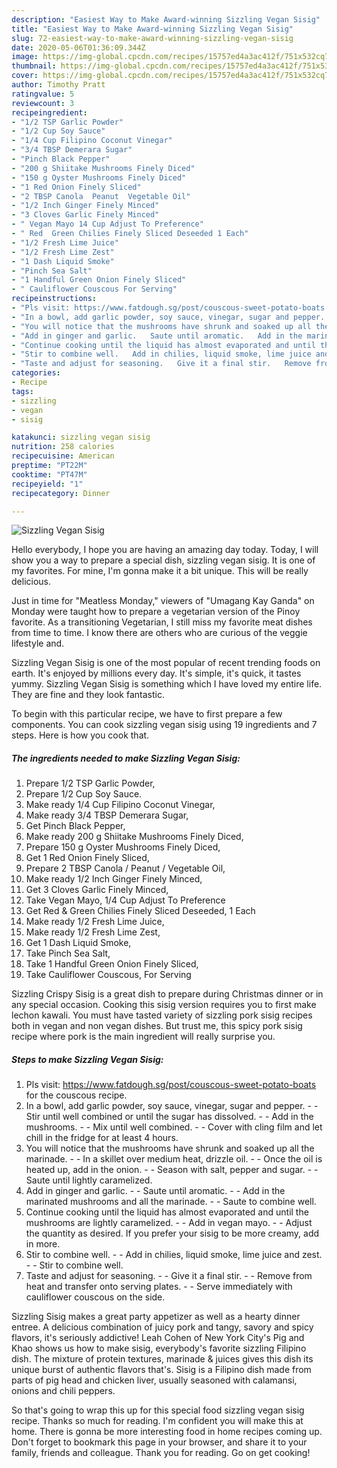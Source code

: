 ```yaml
---
description: "Easiest Way to Make Award-winning Sizzling Vegan Sisig"
title: "Easiest Way to Make Award-winning Sizzling Vegan Sisig"
slug: 72-easiest-way-to-make-award-winning-sizzling-vegan-sisig
date: 2020-05-06T01:36:09.344Z
image: https://img-global.cpcdn.com/recipes/15757ed4a3ac412f/751x532cq70/sizzling-vegan-sisig-recipe-main-photo.jpg
thumbnail: https://img-global.cpcdn.com/recipes/15757ed4a3ac412f/751x532cq70/sizzling-vegan-sisig-recipe-main-photo.jpg
cover: https://img-global.cpcdn.com/recipes/15757ed4a3ac412f/751x532cq70/sizzling-vegan-sisig-recipe-main-photo.jpg
author: Timothy Pratt
ratingvalue: 5
reviewcount: 3
recipeingredient:
- "1/2 TSP Garlic Powder"
- "1/2 Cup Soy Sauce"
- "1/4 Cup Filipino Coconut Vinegar"
- "3/4 TBSP Demerara Sugar"
- "Pinch Black Pepper"
- "200 g Shiitake Mushrooms Finely Diced"
- "150 g Oyster Mushrooms Finely Diced"
- "1 Red Onion Finely Sliced"
- "2 TBSP Canola  Peanut  Vegetable Oil"
- "1/2 Inch Ginger Finely Minced"
- "3 Cloves Garlic Finely Minced"
- " Vegan Mayo 14 Cup Adjust To Preference"
- " Red  Green Chilies Finely Sliced Deseeded 1 Each"
- "1/2 Fresh Lime Juice"
- "1/2 Fresh Lime Zest"
- "1 Dash Liquid Smoke"
- "Pinch Sea Salt"
- "1 Handful Green Onion Finely Sliced"
- " Cauliflower Couscous For Serving"
recipeinstructions:
- "Pls visit: https://www.fatdough.sg/post/couscous-sweet-potato-boats for the couscous recipe."
- "In a bowl, add garlic powder, soy sauce, vinegar, sugar and pepper.   Stir until well combined or until the sugar has dissolved.   Add in the mushrooms.   Mix until well combined.   Cover with cling film and let chill in the fridge for at least 4 hours."
- "You will notice that the mushrooms have shrunk and soaked up all the marinade.  In a skillet over medium heat, drizzle oil.   Once the oil is heated up, add in the onion.   Season with salt, pepper and sugar.   Saute until lightly caramelized."
- "Add in ginger and garlic.   Saute until aromatic.   Add in the marinated mushrooms and all the marinade.   Saute to combine well."
- "Continue cooking until the liquid has almost evaporated and until the mushrooms are lightly caramelized.   Add in vegan mayo.   Adjust the quantity as desired. If you prefer your sisig to be more creamy, add in more."
- "Stir to combine well.   Add in chilies, liquid smoke, lime juice and zest.   Stir to combine well."
- "Taste and adjust for seasoning.   Give it a final stir.   Remove from heat and transfer onto serving plates.  Serve immediately with cauliflower couscous on the side."
categories:
- Recipe
tags:
- sizzling
- vegan
- sisig

katakunci: sizzling vegan sisig 
nutrition: 258 calories
recipecuisine: American
preptime: "PT22M"
cooktime: "PT47M"
recipeyield: "1"
recipecategory: Dinner

---
```



![Sizzling Vegan Sisig](https://img-global.cpcdn.com/recipes/15757ed4a3ac412f/751x532cq70/sizzling-vegan-sisig-recipe-main-photo.jpg)

Hello everybody, I hope you are having an amazing day today. Today, I will show you a way to prepare a special dish, sizzling vegan sisig. It is one of my favorites. For mine, I'm gonna make it a bit unique. This will be really delicious.

Just in time for &#34;Meatless Monday,&#34; viewers of &#34;Umagang Kay Ganda&#34; on Monday were taught how to prepare a vegetarian version of the Pinoy favorite. As a transitioning Vegetarian, I still miss my favorite meat dishes from time to time. I know there are others who are curious of the veggie lifestyle and.

Sizzling Vegan Sisig is one of the most popular of recent trending foods on earth. It's enjoyed by millions every day. It's simple, it's quick, it tastes yummy. Sizzling Vegan Sisig is something which I have loved my entire life. They are fine and they look fantastic.


To begin with this particular recipe, we have to first prepare a few components. You can cook sizzling vegan sisig using 19 ingredients and 7 steps. Here is how you cook that.

<!--inarticleads1-->

##### The ingredients needed to make Sizzling Vegan Sisig:

1. Prepare 1/2 TSP Garlic Powder,
1. Prepare 1/2 Cup Soy Sauce.
1. Make ready 1/4 Cup Filipino Coconut Vinegar,
1. Make ready 3/4 TBSP Demerara Sugar,
1. Get Pinch Black Pepper,
1. Make ready 200 g Shiitake Mushrooms Finely Diced,
1. Prepare 150 g Oyster Mushrooms Finely Diced,
1. Get 1 Red Onion Finely Sliced,
1. Prepare 2 TBSP Canola / Peanut / Vegetable Oil,
1. Make ready 1/2 Inch Ginger Finely Minced,
1. Get 3 Cloves Garlic Finely Minced,
1. Take  Vegan Mayo, 1/4 Cup Adjust To Preference
1. Get  Red &amp; Green Chilies Finely Sliced Deseeded, 1 Each
1. Make ready 1/2 Fresh Lime Juice,
1. Make ready 1/2 Fresh Lime Zest,
1. Get 1 Dash Liquid Smoke,
1. Take Pinch Sea Salt,
1. Take 1 Handful Green Onion Finely Sliced,
1. Take  Cauliflower Couscous, For Serving


Sizzling Crispy Sisig is a great dish to prepare during Christmas dinner or in any special occasion. Cooking this sisig version requires you to first make lechon kawali. You must have tasted variety of sizzling pork sisig recipes both in vegan and non vegan dishes. But trust me, this spicy pork sisig recipe where pork is the main ingredient will really surprise you. 

<!--inarticleads2-->

##### Steps to make Sizzling Vegan Sisig:

1. Pls visit: https://www.fatdough.sg/post/couscous-sweet-potato-boats for the couscous recipe.
1. In a bowl, add garlic powder, soy sauce, vinegar, sugar and pepper.  -  - Stir until well combined or until the sugar has dissolved.  -  - Add in the mushrooms.  -  - Mix until well combined.  -  - Cover with cling film and let chill in the fridge for at least 4 hours.
1. You will notice that the mushrooms have shrunk and soaked up all the marinade. -  - In a skillet over medium heat, drizzle oil.  -  - Once the oil is heated up, add in the onion.  -  - Season with salt, pepper and sugar.  -  - Saute until lightly caramelized.
1. Add in ginger and garlic.  -  - Saute until aromatic.  -  - Add in the marinated mushrooms and all the marinade.  -  - Saute to combine well.
1. Continue cooking until the liquid has almost evaporated and until the mushrooms are lightly caramelized.  -  - Add in vegan mayo.  -  - Adjust the quantity as desired. If you prefer your sisig to be more creamy, add in more.
1. Stir to combine well.  -  - Add in chilies, liquid smoke, lime juice and zest.  -  - Stir to combine well.
1. Taste and adjust for seasoning.  -  - Give it a final stir.  -  - Remove from heat and transfer onto serving plates. -  - Serve immediately with cauliflower couscous on the side.


Sizzling Sisig makes a great party appetizer as well as a hearty dinner entree. A delicious combination of juicy pork and tangy, savory and spicy flavors, it&#39;s seriously addictive! Leah Cohen of New York City&#39;s Pig and Khao shows us how to make sisig, everybody&#39;s favorite sizzling Filipino dish. The mixture of protein textures, marinade &amp; juices gives this dish its unique burst of authentic flavors that&#39;s. Sisig is a Filipino dish made from parts of pig head and chicken liver, usually seasoned with calamansi, onions and chili peppers. 

So that's going to wrap this up for this special food sizzling vegan sisig recipe. Thanks so much for reading. I'm confident you will make this at home. There is gonna be more interesting food in home recipes coming up. Don't forget to bookmark this page in your browser, and share it to your family, friends and colleague. Thank you for reading. Go on get cooking!
